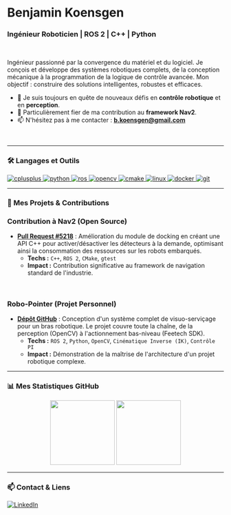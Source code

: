# Benjamin Koensgen

### Ingénieur Roboticien | ROS 2 | C++ | Python

<br>

Ingénieur passionné par la convergence du matériel et du logiciel. Je conçois et développe des systèmes robotiques complets, de la conception mécanique à la programmation de la logique de contrôle avancée. Mon objectif : construire des solutions intelligentes, robustes et efficaces.

- 🔭 Je suis toujours en quête de nouveaux défis en **contrôle robotique** et en **perception**.
- 🌱 Particulièrement fier de ma contribution au **framework Nav2**.
- 📫 N'hésitez pas à me contacter : **b.koensgen@gmail.com**

<br>

---

### 🛠️ Langages et Outils

<p align="left">
  <a href="https://www.cplusplus.com/" target="_blank" rel="noreferrer">
    <img src="https://img.shields.io/badge/C%2B%2B-00599C?style=for-the-badge&logo=c%2B%2B&logoColor=white" alt="cplusplus"/>
  </a>
  <a href="https://www.python.org" target="_blank" rel="noreferrer">
    <img src="https://img.shields.io/badge/Python-3776AB?style=for-the-badge&logo=python&logoColor=white" alt="python"/>
  </a>
  <a href="http://wiki.ros.org/" target="_blank" rel="noreferrer">
    <img src="https://img.shields.io/badge/ROS-22314E?style=for-the-badge&logo=ros&logoColor=white" alt="ros"/>
  </a>
  <a href="https://opencv.org/" target="_blank" rel="noreferrer">
    <img src="https://img.shields.io/badge/OpenCV-5C3EE8?style=for-the-badge&logo=opencv&logoColor=white" alt="opencv"/>
  </a>
  <a href="https://cmake.org/" target="_blank" rel="noreferrer">
    <img src="https://img.shields.io/badge/CMake-064F8C?style=for-the-badge&logo=cmake&logoColor=white" alt="cmake"/>
  </a>
  <a href="https://www.linux.org/" target="_blank" rel="noreferrer">
    <img src="https://img.shields.io/badge/Linux-FCC624?style=for-the-badge&logo=linux&logoColor=black" alt="linux"/>
  </a>
  <a href="https://www.docker.com/" target="_blank" rel="noreferrer">
    <img src="https://img.shields.io/badge/Docker-2496ED?style=for-the-badge&logo=docker&logoColor=white" alt="docker"/>
  </a>
  <a href="https://git-scm.com/" target="_blank" rel="noreferrer">
    <img src="https://img.shields.io/badge/Git-F05032?style=for-the-badge&logo=git&logoColor=white" alt="git"/>
  </a>
</p>

---

### 🚀 Mes Projets & Contributions

### Contribution à Nav2 (Open Source)
*   **[Pull Request #5218](https://github.com/ros-navigation/navigation2/pull/5218)** : Amélioration du module de docking en créant une API C++ pour activer/désactiver les détecteurs à la demande, optimisant ainsi la consommation des ressources sur les robots embarqués.
    *   **Techs :** `C++`, `ROS 2`, `CMake`, `gtest`
    *   **Impact :** Contribution significative au framework de navigation standard de l'industrie.

<br>

### Robo-Pointer (Projet Personnel)
*   **[Dépôt GitHub](https://github.com/bkoensgen/robo-pointer-so100)** : Conception d'un système complet de visuo-serviçage pour un bras robotique. Le projet couvre toute la chaîne, de la perception (OpenCV) à l'actionnement bas-niveau (Feetech SDK).
    *   **Techs :** `ROS 2`, `Python`, `OpenCV`, `Cinématique Inverse (IK)`, `Contrôle PI`
    *   **Impact :** Démonstration de la maîtrise de l'architecture d'un projet robotique complexe.

---

### 📊 Mes Statistiques GitHub

<p align="center">
  <img height="150em" src="https://github-readme-stats.vercel.app/api?username=bkoensgen&show_icons=true&theme=transparent&include_all_commits=true&count_private=true"/>
  <img height="150em" src="https://github-readme-stats.vercel.app/api/top-langs/?username=bkoensgen&layout=compact&langs_count=6&theme=transparent"/>
</p>

---

### 📫 Contact & Liens

<p align="left">
  <a href="https://www.linkedin.com/in/benjamin-koensgen/" target="_blank">
    <img src="https://img.shields.io/badge/LinkedIn-0077B5?style=for-the-badge&logo=linkedin&logoColor=white" alt="LinkedIn"/>
  </a>
</p>
